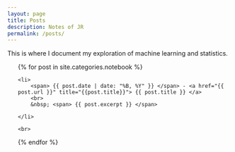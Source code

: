 ```yaml
---
layout: page
title: Posts
description: Notes of JR
permalink: /posts/
---
```


This is where I document my exploration of machine learning and statistics.

<ul>
  {% for post in site.categories.notebook %}

    <li>
        <span> {{ post.date | date: "%B, %Y" }} </span> - <a href="{{ post.url }}" title="{{post.title}}"> {{ post.title }} </a>
        <br>
        &nbsp; <span> {{ post.excerpt }} </span>

    </li>

    <br>

  {% endfor %}
</ul>
